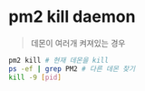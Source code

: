 # pm2 kill daemon

> 데몬이 여러개 켜져있는 경우

```sh
pm2 kill # 현재 데몬을 kill
ps -ef | grep PM2 # 다른 데몬 찾기
kill -9 [pid]
```
